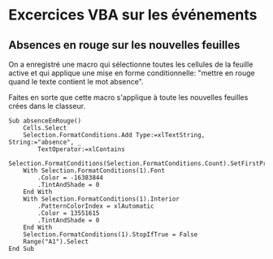 # Excercices VBA sur les événements

## Absences en rouge sur les nouvelles feuilles

On a enregistré une macro qui sélectionne toutes les cellules de la feuille active et qui applique une mise en forme conditionnelle: "mettre en rouge quand le texte contient le mot absence".

Faites en sorte que cette macro s'applique à toute les nouvelles feuilles crées dans le classeur.

	
	Sub absenceEnRouge()
		Cells.Select
		Selection.FormatConditions.Add Type:=xlTextString, String:="absence", _
			TextOperator:=xlContains
		Selection.FormatConditions(Selection.FormatConditions.Count).SetFirstPriority
		With Selection.FormatConditions(1).Font
			.Color = -16383844
			.TintAndShade = 0
		End With
		With Selection.FormatConditions(1).Interior
			.PatternColorIndex = xlAutomatic
			.Color = 13551615
			.TintAndShade = 0
		End With
		Selection.FormatConditions(1).StopIfTrue = False
		Range("A1").Select
	End Sub
	


